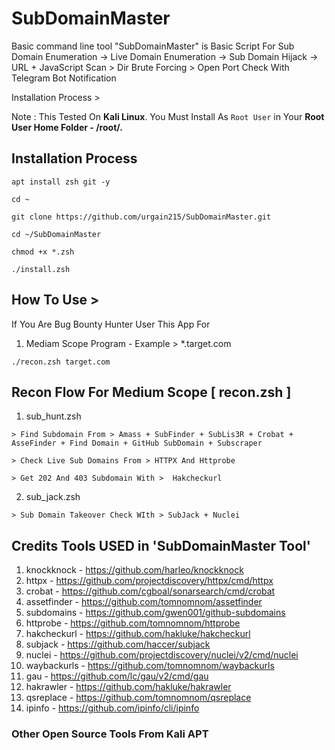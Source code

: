 # SubDomainMaster

Basic command line tool "SubDomainMaster" is Basic Script For Sub Domain Enumeration -> Live Domain Enumeration -> Sub Domain Hijack -> URL + JavaScript Scan > Dir Brute Forcing > Open Port Check With Telegram Bot Notification

Installation Process >

Note : This Tested On **Kali Linux**. You Must Install As `Root User` in Your **Root User Home Folder - /root/.**

## Installation  Process

```
apt install zsh git -y

cd ~

git clone https://github.com/urgain215/SubDomainMaster.git

cd ~/SubDomainMaster

chmod +x *.zsh

./install.zsh

```

## How To Use >

If You Are Bug Bounty Hunter User This App For 

1. Mediam Scope Program - Example > *.target.com

```
./recon.zsh target.com
```

## Recon Flow For Medium Scope [ recon.zsh ]

1. sub_hunt.zsh

```
> Find Subdomain From > Amass + SubFinder + SubLis3R + Crobat + AsseFinder + Find Domain + GitHub SubDomain + Subscraper
```

```
> Check Live Sub Domains From > HTTPX And Httprobe
```

```
> Get 202 And 403 Subdomain With >  Hakcheckurl
``` 

2. sub_jack.zsh

```
> Sub Domain Takeover Check WIth > SubJack + Nuclei
```

## Credits Tools USED in 'SubDomainMaster Tool' 

1. knockknock - https://github.com/harleo/knockknock
2. httpx - https://github.com/projectdiscovery/httpx/cmd/httpx
3. crobat - https://github.com/cgboal/sonarsearch/cmd/crobat
4. assetfinder - https://github.com/tomnomnom/assetfinder
5. subdomains - https://github.com/gwen001/github-subdomains
6. httprobe - https://github.com/tomnomnom/httprobe
7. hakcheckurl - https://github.com/hakluke/hakcheckurl
8. subjack - https://github.com/haccer/subjack
9. nuclei - https://github.com/projectdiscovery/nuclei/v2/cmd/nuclei
10. waybackurls - https://github.com/tomnomnom/waybackurls
11. gau - https://github.com/lc/gau/v2/cmd/gau
12. hakrawler - https://github.com/hakluke/hakrawler
13. qsreplace - https://github.com/tomnomnom/qsreplace
14. ipinfo - https://github.com/ipinfo/cli/ipinfo


### Other Open Source Tools From Kali APT
